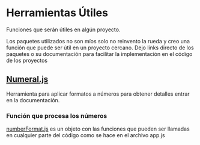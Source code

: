 # Herramientas Útiles
Funciones que serán útiles en algún proyecto.

Los paquetes utilizados no son míos solo no reinvento la rueda y creo una función que puede ser útil en un proyecto cercano. Dejo links directo de los paquetes o su documentación para facilitar la implementación en el código de los proyectos 

## [Numeral.js](http://numeraljs.com/)
Herramienta para aplicar formatos a números para obtener detalles entrar en la documentación.

### Función que procesa los números
[numberFormat.js](https://github.com/juanmeister/resources/blob/master/numberFormat.js) es un objeto con las funciones que pueden ser llamadas en cualquier parte del código como se hace en el archivo app.js
